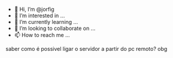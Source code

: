 - 👋 Hi, I’m @jorfig
- 👀 I’m interested in ...
- 🌱 I’m currently learning ...
- 💞️ I’m looking to collaborate on ...
- 📫 How to reach me ...

<!---
jorfig/jorfig is a ✨ special ✨ repository because its `README.md` (this file) appears on your GitHub profile.
You can click the Preview link to take a look at your changes.
--->
saber como  é possivel ligar o servidor a partir do pc remoto? obg
